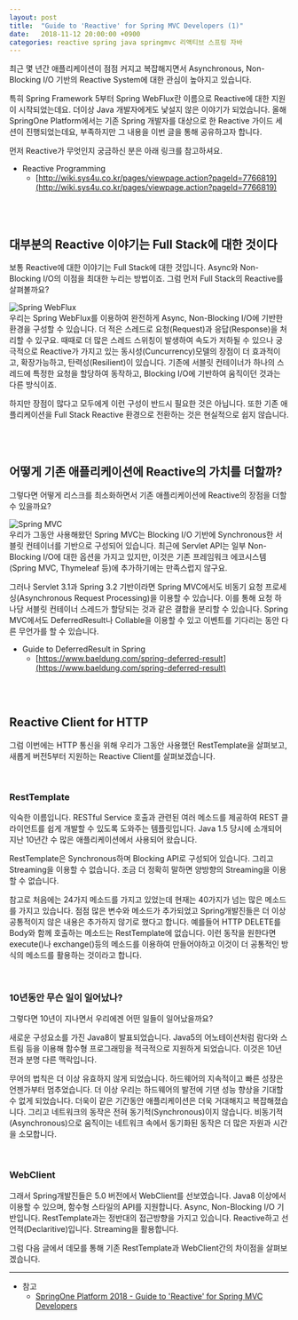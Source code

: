```yaml
---
layout: post
title:  "Guide to 'Reactive' for Spring MVC Developers (1)"
date:   2018-11-12 20:00:00 +0900
categories: reactive spring java springmvc 리액티브 스프링 자바
---
```


최근 몇 년간 애플리케이션이 점점 커지고 복잡해지면서 Asynchronous, Non-Blocking I/O 기반의 Reactive System에 대한 관심이 높아지고 있습니다.

특히 Spring Framework 5부터 Spring WebFlux란 이름으로 Reactive에 대한 지원이 시작되었는데요. 더이상 Java 개발자에게도 낯설지 않은 이야기가 되었습니다. 올해 SpringOne Platform에서는 기존 Spring 개발자를 대상으로 한 Reactive 가이드 세션이 진행되었는데요, 부족하지만 그 내용을 이번 글을 통해 공유하고자 합니다.

먼저 Reactive가 무엇인지 궁금하신 분은 아래 링크를 참고하셔요.
* Reactive Programming
    - [http://wiki.sys4u.co.kr/pages/viewpage.action?pageId=7766819](http://wiki.sys4u.co.kr/pages/viewpage.action?pageId=7766819)

<br><br>

대부분의 Reactive 이야기는 Full Stack에 대한 것이다
-

보통 Reactive에 대한 이야기는 Full Stack에 대한 것입니다. Async와 Non-Blocking I/O의 이점을 최대한 누리는 방법이죠. 그럼 먼저 Full Stack의 Reactive를 살펴볼까요?

![Spring WebFlux](https://user-images.githubusercontent.com/4060030/48329064-53c38d00-e68a-11e8-823f-56bce05a06c5.PNG "Spring WebFlux")  
우리는 Spring WebFlux를 이용하여 완전하게 Async, Non-Blocking I/O에 기반한 환경을 구성할 수 있습니다. 더 적은 스레드로 요청(Request)과 응답(Response)을 처리할 수 있구요. 때때로 더 많은 스레드 스위칭이 발생하여 속도가 저하될 수 있으나 궁극적으로 Reactive가 가지고 있는 동시성(Cuncurrency)모델의 장점이 더 효과적이고, 확장가능하고, 탄력성(Resilient)이 있습니다. 기존에 서블릿 컨테이너가 하나의 스레드에 특정한 요청을 할당하여 동작하고, Blocking I/O에 기반하여 움직이던 것과는 다른 방식이죠. 

하지만 장점이 많다고 모두에게 이런 구성이 반드시 필요한 것은 아닙니다. 또한 기존 애플리케이션을 Full Stack Reactive 환경으로 전환하는 것은 현실적으로 쉽지 않습니다.

<br><br>

어떻게 기존 애플리케이션에 Reactive의 가치를 더할까? 
-

그렇다면 어떻게 리스크를 최소화하면서 기존 애플리케이션에 Reactive의 장점을 더할 수 있을까요?

![Spring MVC](https://user-images.githubusercontent.com/4060030/48329150-af8e1600-e68a-11e8-879a-33cdf69edb35.PNG "Spring MVC")  
우리가 그동안 사용해왔던 Spring MVC는 Blocking I/O 기반에 Synchronous한 서블릿 컨테이너를 기반으로 구성되어 있습니다. 최근에 Servlet API는 일부 Non-Blocking I/O에 대한 옵션을 가지고 있지만, 이것은 기존 프레임워크 에코시스템(Spring MVC, Thymeleaf 등)에 추가하기에는 만족스럽지 않구요.

그러나 Servlet 3.1과 Spring 3.2 기반이라면 Spring MVC에서도 비동기 요청 프로세싱(Asynchronous Request Processing)을 이용할 수 있습니다. 이를 통해 요청 하나당 서블릿 컨테이너 스레드가 할당되는 것과 같은 결합을 분리할 수 있습니다. Spring MVC에서도 DeferredResult나 Collable을 이용할 수 있고 이벤트를 기다리는 동안 다른 무언가를 할 수 있습니다.

* Guide to DeferredResult in Spring
    - [https://www.baeldung.com/spring-deferred-result](https://www.baeldung.com/spring-deferred-result)

<br><br>

Reactive Client for HTTP
-
그럼 이번에는 HTTP 통신을 위해 우리가 그동안 사용했던 RestTemplate을 살펴보고, 새롭게 버전5부터 지원하는 Reactive Client를 살펴보겠습니다.

<br>

### RestTemplate  
익숙한 이름입니다. RESTful Service 호출과 관련된 여러 메소드를 제공하여 REST 클라이언트를 쉽게 개발할 수 있도록 도와주는 템플릿입니다. Java 1.5 당시에 소개되어 지난 10년간 수 많은 애플리케이션에서 사용되어 왔습니다.

RestTemplate은 Synchronous하며 Blocking API로 구성되어 있습니다. 그리고 Streaming을 이용할 수 없습니다. 조금 더 정확히 말하면 양방향의 Streaming을 이용할 수 없습니다.

참고로 처음에는 24가지 메소드를 가지고 있었는데 현재는 40가지가 넘는 많은 메소드를 가지고 있습니다. 점점 많은 변수와 메소드가 추가되었고 Spring개발진들은 더 이상 공통적이지 않은 내용은 추가하지 않기로 했다고 합니다. 예를들어 HTTP DELETE를 Body와 함께 호출하는 메소드는 RestTemplate에 없습니다. 이런 동작을 원한다면 execute()나 exchange()등의 메소드를 이용하여 만들어야하고 이것이 더 공통적인 방식의 메소드를 활용하는 것이라고 합니다.

<br>

### 10년동안 무슨 일이 일어났나?  

그렇다면 10년이 지나면서 우리에겐 어떤 일들이 일어났을까요?

새로운 구성요소를 가진 Java8이 발표되었습니다. Java5의 어노테이션처럼 람다와 스트림 등을 이용해 함수형 프로그래밍을 적극적으로 지원하게 되었습니다. 이것은 10년전과 분명 다른 맥락입니다.

무어의 법칙은 더 이상 유효하지 않게 되었습니다. 하드웨어의 지속적이고 빠른 성장은 언젠가부터 멈추었습니다. 더 이상 우리는 하드웨어의 발전에 기댄 성능 향상을 기대할 수 없게 되었습니다. 더욱이 같은 기간동안 애플리케이션은 더욱 거대해지고 복잡해졌습니다. 그리고 네트워크의 동작은 전혀 동기적(Synchronous)이지 않습니다. 비동기적(Asynchronous)으로 움직이는 네트워크 속에서 동기화된 동작은 더 많은 자원과 시간을 소모합니다.

<br>

### WebClient  
그래서 Spring개발진들은 5.0 버전에서 WebClient를 선보였습니다. Java8 이상에서 이용할 수 있으며, 함수형 스타일의 API를 지원합니다. Async, Non-Blocking I/O 기반입니다. RestTemplate과는 정반대의 접근방향을 가지고 있습니다. Reactive하고 선언적(Declaritive)입니다. Streaming을 활용합니다.

그럼 다음 글에서 데모를 통해 기존 RestTemplate과 WebClient간의 차이점을 살펴보겠습니다.

- - -
* 참고
    - [SpringOne Platform 2018 - Guide to 'Reactive' for Spring MVC Developers](https://content.pivotal.io/springone-platform-2018/guide-to-reactive-for-spring-mvc-developers)